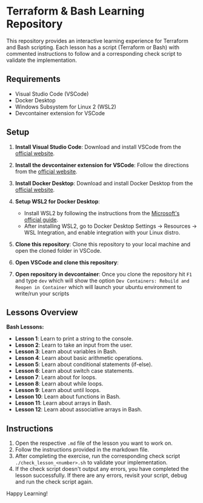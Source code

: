 # Terraform & Bash Learning Repository

This repository provides an interactive learning experience for Terraform and Bash scripting. Each lesson has a script (Terraform or Bash) with commented instructions to follow and a corresponding check script to validate the implementation.

## Requirements

- Visual Studio Code (VSCode)
- Docker Desktop
- Windows Subsystem for Linux 2 (WSL2)
- Devcontainer extension for VSCode

## Setup

1. **Install Visual Studio Code**: Download and install VSCode from the [official website](https://code.visualstudio.com/).

2. **Install the devcontainer extension for VSCode**: Follow the directions from the [official website](https://code.visualstudio.com/docs/devcontainers/tutorial).

3. **Install Docker Desktop**: Download and install Docker Desktop from the [official website](https://www.docker.com/products/docker-desktop).

4. **Setup WSL2 for Docker Desktop**:
    - Install WSL2 by following the instructions from the [Microsoft's official guide](https://docs.microsoft.com/en-us/windows/wsl/install-win10).
    - After installing WSL2, go to Docker Desktop Settings -> Resources -> WSL Integration, and enable integration with your Linux distro.

5. **Clone this repository**: Clone this repository to your local machine and open the cloned folder in VSCode.

6. **Open VSCode and clone this repository**:

7. **Open repository in devcontainer**: Once you clone the repository hit `F1` and type `dev` which will show the option `Dev Containers: Rebuild and Reopen in Container` which will launch your ubuntu environment to write/run your scripts

## Lessons Overview

**Bash Lessons:**

- **Lesson 1**: Learn to print a string to the console.
- **Lesson 2**: Learn to take an input from the user.
- **Lesson 3**: Learn about variables in Bash.
- **Lesson 4**: Learn about basic arithmetic operations.
- **Lesson 5**: Learn about conditional statements (if-else).
- **Lesson 6**: Learn about switch case statements.
- **Lesson 7**: Learn about for loops.
- **Lesson 8**: Learn about while loops.
- **Lesson 9**: Learn about until loops.
- **Lesson 10**: Learn about functions in Bash.
- **Lesson 11**: Learn about arrays in Bash.
- **Lesson 12**: Learn about associative arrays in Bash.

## Instructions

1. Open the respective `.md` file of the lesson you want to work on.
2. Follow the instructions provided in the markdown file.
3. After completing the exercise, run the corresponding check script `./check_lesson_<number>.sh` to validate your implementation.
4. If the check script doesn't output any errors, you have completed the lesson successfully. If there are any errors, revisit your script, debug and run the check script again.

Happy Learning!
